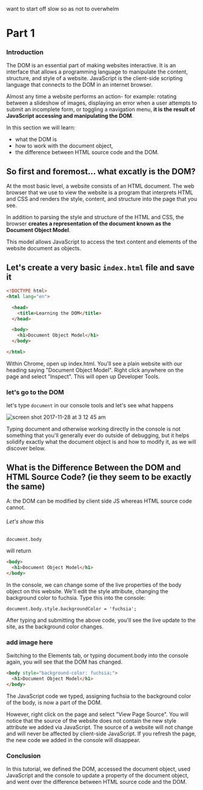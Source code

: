 want to start off slow so as not to overwhelm 

# Part 1

### Introduction

The DOM is an essential part of making websites interactive. It is an interface that allows a programming language to manipulate the content, structure, and style of a website. JavaScript is the client-side scripting language that connects to the DOM in an internet browser.


Almost any time a website performs an action- for example: rotating between a slideshow of images, displaying an error when a user attempts to submit an incomplete form, or toggling a navigation menu, **it is the result of JavaScript accessing and manipulating the DOM**. 

In this section we will learn:
-  what the DOM is 
-  how to work with the document object, 
-  the difference between HTML source code and the DOM.

## So first and foremost... what excatly is the DOM?

At the most basic level, a website consists of an HTML document. The web browser that we use to view the website is a program that interprets HTML and CSS and renders the style, content, and structure into the page that you see.

In addition to parsing the style and structure of the HTML and CSS, the browser **creates a representation of the document known as the Document Object Model**. 

This model allows JavaScript to access the text content and elements of the website document as objects.

## Let's create a very basic `index.html` file and save it

```html
<!DOCTYPE html>
<html lang="en">

  <head>
    <title>Learning the DOM</title>
  </head>

  <body>
    <h1>Document Object Model</h1>
  </body>

</html>
```

Within Chrome, open up index.html. You'll see a plain website with our heading saying "Document Object Model". Right click anywhere on the page and select "Inspect". This will open up Developer Tools.

### let's go to the DOM

let's type `document` in our console tools and let's see what happens

![screen shot 2017-11-28 at 3 12 45 am](https://user-images.githubusercontent.com/6153182/33308836-1659a0a2-d3ea-11e7-917e-d8ba7d0853c7.png)

Typing document and otherwise working directly in the console is not something that you'll generally ever do outside of debugging, but it helps solidify exactly what the document object is and how to modify it, as we will discover below.


## What is the Difference Between the DOM and HTML Source Code? (ie they seem to be exactly the same)

A: the DOM can be modified by client side JS whereas HTML source code cannot.

###### Let's show this

`document.body` 

will return

```html
<body>
  <h1>Document Object Model</h1>
</body>
```

In the console, we can change some of the live properties of the body object on this website. We'll edit the style attribute, changing the background color to fuchsia. Type this into the console:

`document.body.style.backgroundColor = 'fuchsia';`

After typing and submitting the above code, you'll see the live update to the site, as the background color changes.

### add image here

Switching to the Elements tab, or typing document.body into the console again, you will see that the DOM has changed.

```html
<body style="background-color: fuchsia;">
  <h1>Document Object Model</h1>
</body>
```

The JavaScript code we typed, assigning fuchsia to the background color of the body, is now a part of the DOM.

However, right click on the page and select "View Page Source". You will notice that the source of the website does not contain the new style attribute we added via JavaScript. The source of a website will not change and will never be affected by client-side JavaScript. If you refresh the page, the new code we added in the console will disappear.

### Conclusion
In this tutorial, we defined the DOM, accessed the document object, used JavaScript and the console to update a property of the document object, and went over the difference between HTML source code and the DOM.
